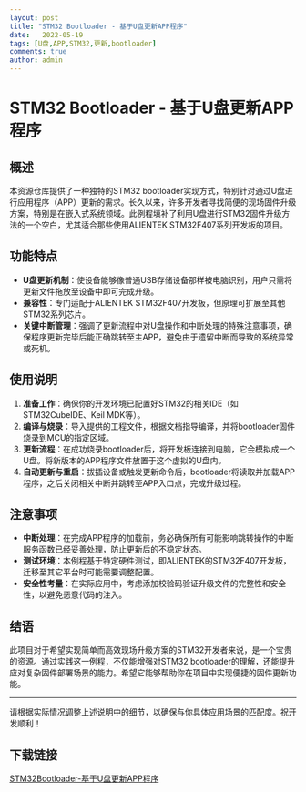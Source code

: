 ```yaml
---
layout: post
title: "STM32 Bootloader - 基于U盘更新APP程序"
date:   2022-05-19
tags: [U盘,APP,STM32,更新,bootloader]
comments: true
author: admin
---
```

# STM32 Bootloader - 基于U盘更新APP程序

## 概述

本资源仓库提供了一种独特的STM32 bootloader实现方式，特别针对通过U盘进行应用程序（APP）更新的需求。长久以来，许多开发者寻找简便的现场固件升级方案，特别是在嵌入式系统领域。此例程填补了利用U盘进行STM32固件升级方法的一个空白，尤其适合那些使用ALIENTEK STM32F407系列开发板的项目。

## 功能特点

- **U盘更新机制**：使设备能够像普通USB存储设备那样被电脑识别，用户只需将更新文件拖放至设备中即可完成升级。
- **兼容性**：专门适配于ALIENTEK STM32F407开发板，但原理可扩展至其他STM32系列芯片。
- **关键中断管理**：强调了更新流程中对U盘操作和中断处理的特殊注意事项，确保程序更新完毕后能正确跳转至主APP，避免由于遗留中断而导致的系统异常或死机。

## 使用说明

1. **准备工作**：确保你的开发环境已配置好STM32的相关IDE（如STM32CubeIDE、Keil MDK等）。
2. **编译与烧录**：导入提供的工程文件，根据文档指导编译，并将bootloader固件烧录到MCU的指定区域。
3. **更新流程**：在成功烧录bootloader后，将开发板连接到电脑，它会模拟成一个U盘。将新版本的APP程序文件放置于这个虚拟的U盘内。
4. **自动更新与重启**：拔插设备或触发更新命令后，bootloader将读取并加载APP程序，之后关闭相关中断并跳转至APP入口点，完成升级过程。

## 注意事项

- **中断处理**：在完成APP程序的加载前，务必确保所有可能影响跳转操作的中断服务函数已经妥善处理，防止更新后的不稳定状态。
- **测试环境**：本例程基于特定硬件测试，即ALIENTEK的STM32F407开发板，迁移至其它平台时可能需要调整配置。
- **安全性考量**：在实际应用中，考虑添加校验码验证升级文件的完整性和安全性，以避免恶意代码的注入。

## 结语

此项目对于希望实现简单而高效现场升级方案的STM32开发者来说，是一个宝贵的资源。通过实践这一例程，不仅能增强对STM32 bootloader的理解，还能提升应对复杂固件部署场景的能力。希望它能够帮助你在项目中实现便捷的固件更新功能。

---

请根据实际情况调整上述说明中的细节，以确保与你具体应用场景的匹配度。祝开发顺利！

## 下载链接

[STM32Bootloader-基于U盘更新APP程序](https://pan.quark.cn/s/faeda982b0fb)